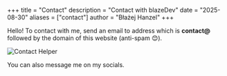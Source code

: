 +++
title = "Contact"
description = "Contact with blazeDev"
date = "2025-08-30"
aliases = ["contact"]
author = "Błażej Hanzel"
+++

Hello!
To contact with me, send an email to address which is **contact@** followed by the domain of this website (anti-spam 😊).

![Contact Helper](contact_helper.png)

You can also message me on my socials.
